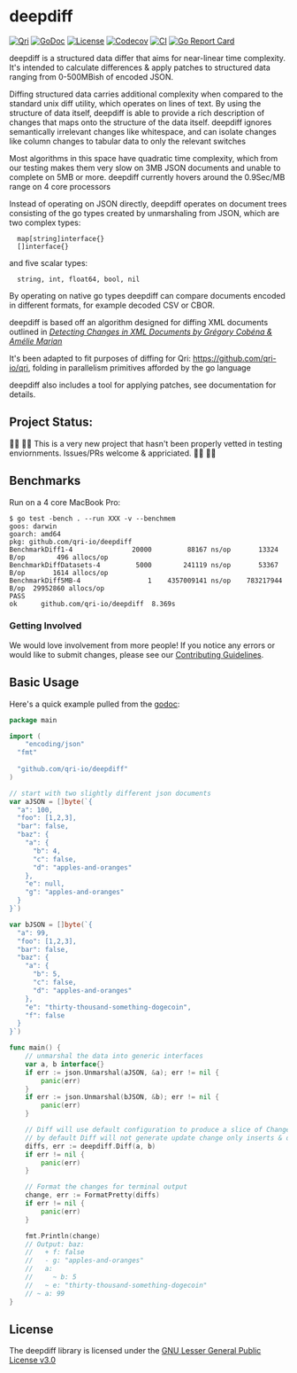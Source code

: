 # deepdiff
[![Qri](https://img.shields.io/badge/made%20by-qri-magenta.svg?style=flat-square)](https://qri.io)
[![GoDoc](https://godoc.org/github.com/qri-io/deepdiff?status.svg)](http://godoc.org/github.com/qri-io/deepdiff)
[![License](https://img.shields.io/github/license/qri-io/deepdiff.svg?style=flat-square)](./LICENSE)
[![Codecov](https://img.shields.io/codecov/c/github/qri-io/deepdiff.svg?style=flat-square)](https://codecov.io/gh/qri-io/deepdiff)
[![CI](https://img.shields.io/circleci/project/github/qri-io/deepdiff.svg?style=flat-square)](https://circleci.com/gh/qri-io/deepdiff)
[![Go Report Card](https://goreportcard.com/badge/github.com/qri-io/deepdiff)](https://goreportcard.com/report/github.com/qri-io/deepdiff)

deepdiff is a structured data differ that aims for near-linear time complexity. It's intended to calculate differences & apply patches to structured data ranging from  0-500MBish of encoded JSON.

Diffing structured data carries additional complexity when compared to the standard unix diff utility, which operates on lines of text. By using the structure of data itself, deepdiff is able to provide a rich description of changes that maps onto the structure of the data itself. deepdiff ignores semantically irrelevant changes like whitespace, and can isolate changes like column changes to tabular data to only the relevant switches

Most algorithms in this space have quadratic time complexity, which from our testing makes them very slow on 3MB JSON documents and unable to complete on 5MB or more. deepdiff currently hovers around the 0.9Sec/MB range on 4 core processors

Instead of operating on JSON directly, deepdiff operates on document trees consisting of the go types created by unmarshaling from JSON, which are two complex types:
```
  map[string]interface{}
  []interface{}
```
and five scalar types:
```
  string, int, float64, bool, nil
```

By operating on native go types deepdiff can compare documents encoded in different formats, for example decoded CSV or CBOR.

deepdiff is based off an algorithm designed for diffing XML documents outlined in
[_Detecting Changes in XML Documents by Grégory Cobéna & Amélie Marian_](https://ieeexplore.ieee.org/document/994696)

It's been adapted to fit purposes of diffing for Qri: https://github.com/qri-io/qri, folding in parallelism primitives afforded by the go language

deepdiff also includes a tool for applying patches, see documentation for details.

## Project Status:

:construction_worker_woman: :construction_worker_man: This is a very new project that hasn't been properly vetted in testing enviornments. Issues/PRs welcome & appriciated. :construction_worker_woman: :construction_worker_man:

## Benchmarks

Run on a 4 core MacBook Pro:

```
$ go test -bench . --run XXX -v --benchmem
goos: darwin
goarch: amd64
pkg: github.com/qri-io/deepdiff
BenchmarkDiff1-4          	   20000	     88167 ns/op	   13324 B/op	     496 allocs/op
BenchmarkDiffDatasets-4   	    5000	    241119 ns/op	   53367 B/op	    1614 allocs/op
BenchmarkDiff5MB-4        	       1	4357009141 ns/op	783217944 B/op	29952860 allocs/op
PASS
ok  	github.com/qri-io/deepdiff	8.369s
```


### Getting Involved

We would love involvement from more people! If you notice any errors or would like to submit changes, please see our
[Contributing Guidelines](./.github/CONTRIBUTING.md).


## Basic Usage

Here's a quick example pulled from the [godoc](https://godoc.org/github.com/qri-io/deepdiff):

```go
package main

import (
	"encoding/json"
  "fmt"
  
  "github.com/qri-io/deepdiff"
)

// start with two slightly different json documents
var aJSON = []byte(`{
  "a": 100,
  "foo": [1,2,3],
  "bar": false,
  "baz": {
    "a": {
      "b": 4,
      "c": false,
      "d": "apples-and-oranges"
    },
    "e": null,
    "g": "apples-and-oranges"
  }
}`)

var bJSON = []byte(`{
  "a": 99,
  "foo": [1,2,3],
  "bar": false,
  "baz": {
    "a": {
      "b": 5,
      "c": false,
      "d": "apples-and-oranges"
    },
    "e": "thirty-thousand-something-dogecoin",
    "f": false
  }
}`)

func main() {
	// unmarshal the data into generic interfaces
	var a, b interface{}
	if err := json.Unmarshal(aJSON, &a); err != nil {
		panic(err)
	}
	if err := json.Unmarshal(bJSON, &b); err != nil {
		panic(err)
	}

	// Diff will use default configuration to produce a slice of Changes
	// by default Diff will not generate update change only inserts & deletes
	diffs, err := deepdiff.Diff(a, b)
	if err != nil {
		panic(err)
	}

	// Format the changes for terminal output
	change, err := FormatPretty(diffs)
	if err != nil {
		panic(err)
	}

	fmt.Println(change)
	// Output: baz:
	//   + f: false
	//   - g: "apples-and-oranges"
	//   a:
	//     ~ b: 5
	//   ~ e: "thirty-thousand-something-dogecoin"
	// ~ a: 99
}
```

## License

The deepdiff library is licensed under the [GNU Lesser General Public License v3.0](https://www.gnu.org/licenses/lgpl-3.0.en.html)